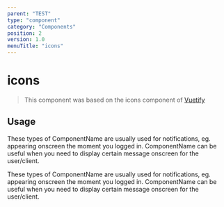 ```yaml
---
parent: "TEST"
type: "component"
category: "Components"
position: 2
version: 1.0
menuTitle: "icons"
---
```


# icons

>This component was based on the icons component of [Vuetify](https://vuetifyjs.com/en/components/icons/ "Vuetify's icons component")

## Usage

These types of ComponentName are usually used for notifications, eg. appearing onscreen the moment you logged in. ComponentName can be useful when you need to display certain message onscreen for the user/client.

<!-- Component template need to be here -->
<DocComponent :file="'TEST/icons/TEST_icons-usage'"/>

These types of ComponentName are usually used for notifications, eg. appearing onscreen the moment you logged in. ComponentName can be useful when you need to display certain message onscreen for the user/client.

<DocComponent :file="'TEST/icons/TEST_icons-test'"/>





